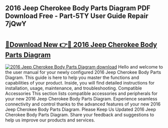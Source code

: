 ## 2016 Jeep Cherokee Body Parts Diagram PDF Download Free - Part-5TY User Guide Repair 7jQwY

# <h2><a href="http://dfk34d.blite.top/?on=2016+Jeep+Cherokee+Body+Parts+Diagram">🔗Download New 👉🔴 2016 Jeep Cherokee Body Parts Diagram</a></h2>

[![2016 Jeep Cherokee Body Parts Diagram download](https://i.imgur.com/lujVjoI.png)](http://dfk34d.blite.top/?on=2016+Jeep+Cherokee+Body+Parts+Diagram)
Hello and welcome to the user manual for your newly configured 2016 Jeep Cherokee Body Parts Diagram. This guide is here to help you master the functions and capabilities of your product. Inside, you will find detailed instructions for installation, usage, maintenance, and troubleshooting. Compatible Accessories This section lists compatible accessories and peripherals for your new 2016 Jeep Cherokee Body Parts Diagram. Experience seamless connectivity and control thanks to the advanced features of your new 2016 Jeep Cherokee Body Parts Diagram. Please Keep Us Updated 2016 Jeep Cherokee Body Parts Diagram. Share your feedback and suggestions to help us improve our products and services.

